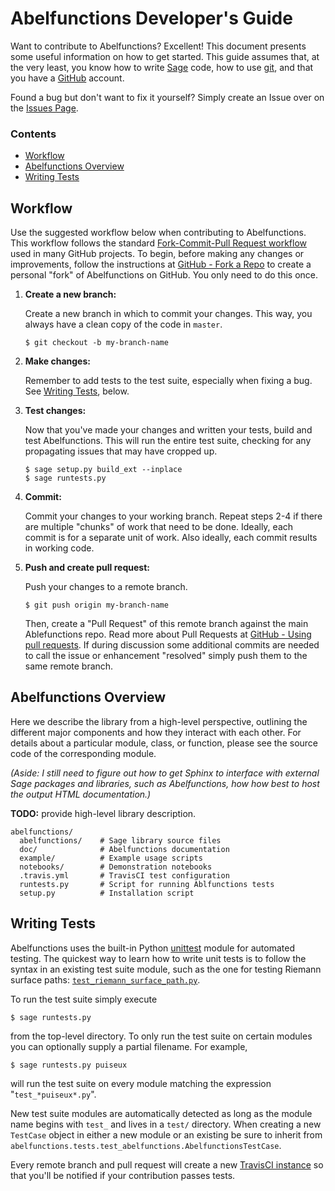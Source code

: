 # Abelfunctions Developer's Guide

Want to contribute to Abelfunctions? Excellent! This document presents some
useful information on how to get started. This guide assumes that, at the very
least, you know how to write [Sage](http://www.sagemath.org) code, how to use
[git](http://git-scm.com), and that you have a [GitHub](http://www.github.com)
account.

Found a bug but don't want to fix it yourself? Simply create an Issue over on
the [Issues Page](https://github.com/abelfunctions/abelfunctions/issues).

### Contents

* [Workflow](#workflow)
* [Abelfunctions Overview](#abelfunctions-overview)
* [Writing Tests](#writing-tests)

## Workflow

Use the suggested workflow below when contributing to Abelfunctions. This
workflow follows the standard
[Fork-Commit-Pull Request workflow](https://guides.github.com/activities/contributing-to-open-source/)
used in many GitHub projects. To begin, before making any changes or
improvements, follow the instructions at
[GitHub - Fork a Repo](https://help.github.com/articles/fork-a-repo/) to create
a personal "fork" of Abelfunctions on GitHub. You only need to do this once.

1. **Create a new branch:**

   Create a new branch in which to commit your changes. This way, you always
   have a clean copy of the code in `master`.
   
   ```
   $ git checkout -b my-branch-name
   ```
   
2. **Make changes:**

   Remember to add tests to the test suite, especially when fixing a bug. See
   [Writing Tests](#writing-tests), below.

3. **Test changes:**

   Now that you've made your changes and written your tests, build and test
   Abelfunctions. This will run the entire test suite, checking for any
   propagating issues that may have cropped up.

   ```
   $ sage setup.py build_ext --inplace
   $ sage runtests.py
   ```

4. **Commit:**

   Commit your changes to your working branch. Repeat steps 2-4 if there are
   multiple "chunks" of work that need to be done. Ideally, each commit is for a
   separate unit of work. Also ideally, each commit results in working code.
   
5. **Push and create pull request:**

   Push your changes to a remote branch.
   
   ```
   $ git push origin my-branch-name
   ```

   Then, create a "Pull Request" of this remote branch against the main
   Ablefunctions repo. Read more about Pull Requests at
   [GitHub - Using pull requests](https://help.github.com/articles/using-pull-requests/).
   If during discussion some additional commits are needed to call the issue or
   enhancement "resolved" simply push them to the same remote branch.

## Abelfunctions Overview

Here we describe the library from a high-level perspective, outlining the
different major components and how they interact with each other. For details
about a particular module, class, or function, please see the source code of the
corresponding module.

*(Aside: I still need to figure out how to get Sphinx to interface with external
Sage packages and libraries, such as Abelfunctions, how how best to host the
output HTML documentation.)*

**TODO:** provide high-level library description.

```
abelfunctions/
  abelfunctions/    # Sage library source files
  doc/              # Abelfunctions documentation
  example/          # Example usage scripts
  notebooks/        # Demonstration notebooks
  .travis.yml       # TravisCI test configuration
  runtests.py       # Script for running Ablfunctions tests
  setup.py          # Installation script
```

## Writing Tests

Abelfunctions uses the built-in Python
[unittest](https://docs.python.org/2.7/library/unittest.html) module for
automated testing. The quickest way to learn how to write unit tests is to
follow the syntax in an existing test suite module, such as the one for testing
Riemann surface paths:
[`test_riemann_surface_path.py`](https://github.com/abelfunctions/abelfunctions/blob/master/abelfunctions/tests/test_riemann_surface_path.py).

To run the test suite simply execute

```
$ sage runtests.py
```

from the top-level directory. To only run the test suite on certain modules you
can optionally supply a partial filename. For example,

```
$ sage runtests.py puiseux
```

will run the test suite on every module matching the expression
"`test_*puiseux*.py`".

New test suite modules are automatically detected as long as the module name
begins with `test_` and lives in a `test/` directory. When creating a new
`TestCase` object in either a new module or an existing be sure to inherit from
`abelfunctions.tests.test_abelfunctions.AbelfunctionsTestCase`.

Every remote branch and pull request will create a new
[TravisCI instance](https://travis-ci.org/abelfunctions/abelfunctions) so that
you'll be notified if your contribution passes tests.
